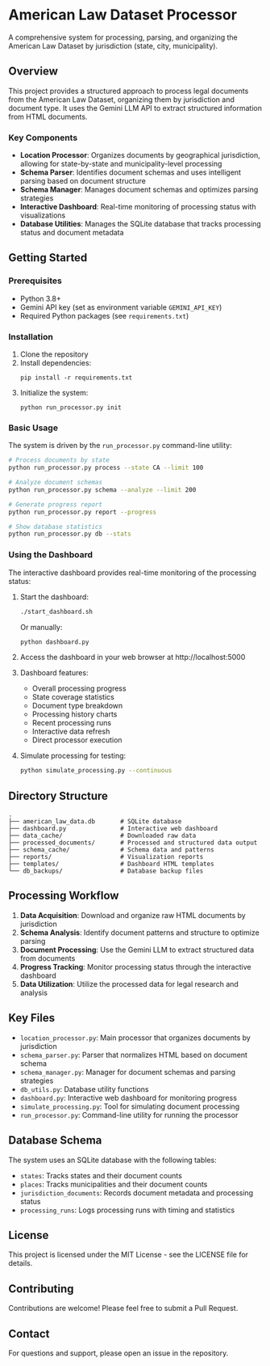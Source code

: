 # American Law Dataset Processor

A comprehensive system for processing, parsing, and organizing the American Law Dataset by jurisdiction (state, city, municipality).

## Overview

This project provides a structured approach to process legal documents from the American Law Dataset, organizing them by jurisdiction and document type. It uses the Gemini LLM API to extract structured information from HTML documents.

### Key Components

- **Location Processor**: Organizes documents by geographical jurisdiction, allowing for state-by-state and municipality-level processing
- **Schema Parser**: Identifies document schemas and uses intelligent parsing based on document structure
- **Schema Manager**: Manages document schemas and optimizes parsing strategies
- **Interactive Dashboard**: Real-time monitoring of processing status with visualizations
- **Database Utilities**: Manages the SQLite database that tracks processing status and document metadata

## Getting Started

### Prerequisites

- Python 3.8+
- Gemini API key (set as environment variable `GEMINI_API_KEY`)
- Required Python packages (see `requirements.txt`)

### Installation

1. Clone the repository
2. Install dependencies:
   ```
   pip install -r requirements.txt
   ```
3. Initialize the system:
   ```
   python run_processor.py init
   ```

### Basic Usage

The system is driven by the `run_processor.py` command-line utility:

```bash
# Process documents by state
python run_processor.py process --state CA --limit 100

# Analyze document schemas
python run_processor.py schema --analyze --limit 200

# Generate progress report
python run_processor.py report --progress

# Show database statistics
python run_processor.py db --stats
```

### Using the Dashboard

The interactive dashboard provides real-time monitoring of the processing status:

1. Start the dashboard:
   ```bash
   ./start_dashboard.sh
   ```
   Or manually:
   ```bash
   python dashboard.py
   ```

2. Access the dashboard in your web browser at http://localhost:5000

3. Dashboard features:
   - Overall processing progress
   - State coverage statistics
   - Document type breakdown
   - Processing history charts
   - Recent processing runs
   - Interactive data refresh
   - Direct processor execution

4. Simulate processing for testing:
   ```bash
   python simulate_processing.py --continuous
   ```

## Directory Structure

```
.
├── american_law_data.db       # SQLite database
├── dashboard.py               # Interactive web dashboard
├── data_cache/                # Downloaded raw data
├── processed_documents/       # Processed and structured data output
├── schema_cache/              # Schema data and patterns
├── reports/                   # Visualization reports
├── templates/                 # Dashboard HTML templates
└── db_backups/                # Database backup files
```

## Processing Workflow

1. **Data Acquisition**: Download and organize raw HTML documents by jurisdiction
2. **Schema Analysis**: Identify document patterns and structure to optimize parsing
3. **Document Processing**: Use the Gemini LLM to extract structured data from documents
4. **Progress Tracking**: Monitor processing status through the interactive dashboard
5. **Data Utilization**: Utilize the processed data for legal research and analysis

## Key Files

- `location_processor.py`: Main processor that organizes documents by jurisdiction
- `schema_parser.py`: Parser that normalizes HTML based on document schema
- `schema_manager.py`: Manager for document schemas and parsing strategies
- `db_utils.py`: Database utility functions
- `dashboard.py`: Interactive web dashboard for monitoring progress
- `simulate_processing.py`: Tool for simulating document processing
- `run_processor.py`: Command-line utility for running the processor

## Database Schema

The system uses an SQLite database with the following tables:

- `states`: Tracks states and their document counts
- `places`: Tracks municipalities and their document counts
- `jurisdiction_documents`: Records document metadata and processing status
- `processing_runs`: Logs processing runs with timing and statistics

## License

This project is licensed under the MIT License - see the LICENSE file for details.

## Contributing

Contributions are welcome! Please feel free to submit a Pull Request.

## Contact

For questions and support, please open an issue in the repository. 